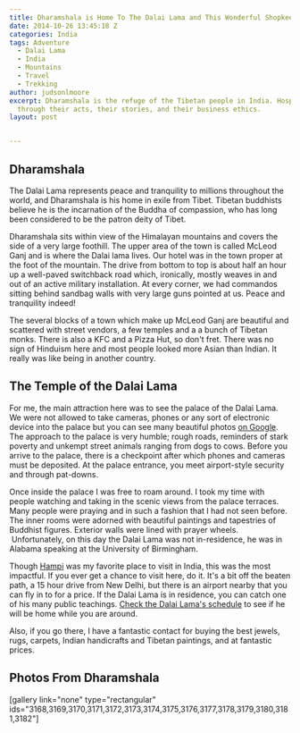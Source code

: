 ```yaml
---
title: Dharamshala is Home To The Dalai Lama and This Wonderful Shopkeeper
date: 2014-10-26 13:45:18 Z
categories: India
tags: Adventure
  - Dalai Lama
  - India
  - Mountains
  - Travel
  - Trekking
author: judsonlmoore
excerpt: Dharamshala is the refuge of the Tibetan people in India. Hospitality shines
  through their acts, their stories, and their business ethics.
layout: post


---
```


## Dharamshala

The Dalai Lama represents peace and tranquility to millions throughout the world, and Dharamshala is his home in exile from Tibet. Tibetan buddhists believe he is the incarnation of the Buddha of compassion, who has long been considered to be the patron deity of Tibet.

Dharamshala sits within view of the Himalayan mountains and covers the side of a very large foothill. The upper area of the town is called McLeod Ganj and is where the Dalai lama lives. Our hotel was in the town proper at the foot of the mountain. The drive from bottom to top is about half an hour up a well-paved switchback road which, ironically, mostly weaves in and out of an active military installation. At every corner, we had commandos sitting behind sandbag walls with very large guns pointed at us. Peace and tranquility indeed!

The several blocks of a town which make up McLeod Ganj are beautiful and scattered with street vendors, a few temples and a a bunch of Tibetan monks. There is also a KFC and a Pizza Hut, so don't fret. There was no sign of Hinduism here and most people looked more Asian than Indian. It really was like being in another country.

## The Temple of the Dalai Lama

For me, the main attraction here was to see the palace of the Dalai Lama. We were not allowed to take cameras, phones or any sort of electronic device into the palace but you can see many beautiful photos [on Google](https://www.google.com/search?q=dalai+lama+house&espv=2&biw=1280&bih=701&source=lnms&tbm=isch&sa=X&ei=7wQKVdqNNI-XyASe9oHoCg&ved=0CAYQ_AUoAQ&dpr=2#tbm=isch&q=dalai+lama+palace+McLeodGanj&spell=1). The approach to the palace is very humble; rough roads, reminders of stark poverty and unkempt street animals ranging from dogs to cows. Before you arrive to the palace, there is a checkpoint after which phones and cameras must be deposited. At the palace entrance, you meet airport-style security and through pat-downs.

Once inside the palace I was free to roam around. I took my time with people watching and taking in the scenic views from the palace terraces. Many people were praying and in such a fashion that I had not seen before. The inner rooms were adorned with beautiful paintings and tapestries of Buddhist figures. Exterior walls were lined with prayer wheels.  Unfortunately, on this day the Dalai Lama was not in-residence, he was in Alabama speaking at the University of Birmingham.

Though [Hampi](https://www.judsonlmoore.com/hampi/) was my favorite place to visit in India, this was the most impactful. If you ever get a chance to visit here, do it. It's a bit off the beaten path, a 15 hour drive from New Delhi, but there is an airport nearby that you can fly in to for a price. If the Dalai Lama is in residence, you can catch one of his many public teachings. [Check the Dalai Lama's schedule](http://www.dalailama.com/teachings/schedule) to see if he will be home while you are around.

Also, if you go there, I have a fantastic contact for buying the best jewels, rugs, carpets, Indian handicrafts and Tibetan paintings, and at fantastic prices.

## Photos From Dharamshala

[gallery link="none" type="rectangular" ids="3168,3169,3170,3171,3172,3173,3174,3175,3176,3177,3178,3179,3180,3181,3182"]
